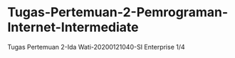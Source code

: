 # Tugas-Pertemuan-2-Pemrograman-Internet-Intermediate
Tugas Pertemuan 2-Ida Wati-20200121040-SI Enterprise 1/4
